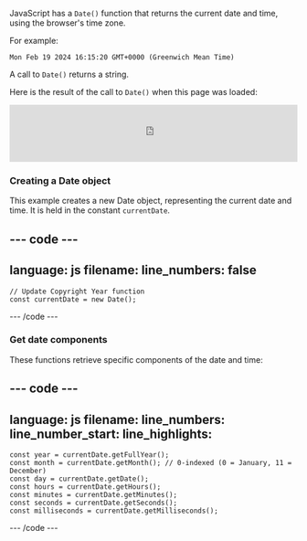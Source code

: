 JavaScript has a `Date()` function that returns the current date and time, using the browser's time zone.

For example:

`Mon Feb 19 2024 16:15:20 GMT+0000 (Greenwich Mean Time)`

A call to `Date()` returns a string.

Here is the result of the call to `Date()` when this page was loaded:

<iframe src="https://editor.raspberrypi.org/en/embed/viewer/comic-character-date" width="100%" height="100" frameborder="0" marginwidth="0" marginheight="0" allowfullscreen> </iframe>



### Creating a Date object 

This example creates a new Date object, representing the current date and time. It is held in the constant `currentDate`.

--- code ---
---
language: js
filename: 
line_numbers: false
---
     
    // Update Copyright Year function 
    const currentDate = new Date();
    
--- /code ---

### Get date components

These functions retrieve specific components of the date and time:

--- code ---
---
language: js
filename: 
line_numbers: 
line_number_start: 
line_highlights: 
---

    const year = currentDate.getFullYear();
    const month = currentDate.getMonth(); // 0-indexed (0 = January, 11 = December)
    const day = currentDate.getDate();
    const hours = currentDate.getHours();
    const minutes = currentDate.getMinutes();
    const seconds = currentDate.getSeconds();
    const milliseconds = currentDate.getMilliseconds();

--- /code ---
